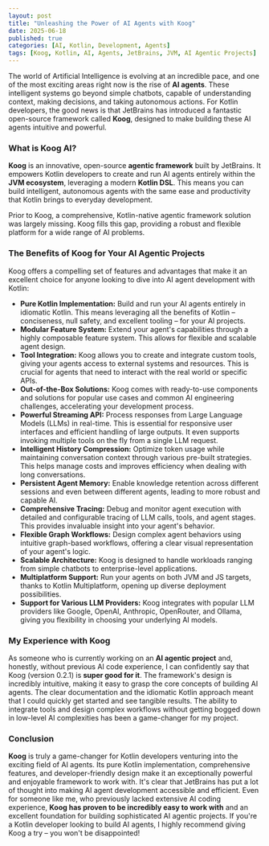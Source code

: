 ```yaml
---
layout: post
title: "Unleashing the Power of AI Agents with Koog"
date: 2025-06-18
published: true
categories: [AI, Kotlin, Development, Agents]
tags: [Koog, Kotlin, AI, Agents, JetBrains, JVM, AI Agentic Projects]
---
```


The world of Artificial Intelligence is evolving at an incredible pace, and one of the most exciting areas right now is the rise of **AI agents**. These intelligent systems go beyond simple chatbots, capable of understanding context, making decisions, and taking autonomous actions. For Kotlin developers, the good news is that JetBrains has introduced a fantastic open-source framework called **Koog**, designed to make building these AI agents intuitive and powerful.

### What is Koog AI?

**Koog** is an innovative, open-source **agentic framework** built by JetBrains. It empowers Kotlin developers to create and run AI agents entirely within the **JVM ecosystem**, leveraging a modern **Kotlin DSL**. This means you can build intelligent, autonomous agents with the same ease and productivity that Kotlin brings to everyday development.

Prior to Koog, a comprehensive, Kotlin-native agentic framework solution was largely missing. Koog fills this gap, providing a robust and flexible platform for a wide range of AI problems.

### The Benefits of Koog for Your AI Agentic Projects

Koog offers a compelling set of features and advantages that make it an excellent choice for anyone looking to dive into AI agent development with Kotlin:

* **Pure Kotlin Implementation:** Build and run your AI agents entirely in idiomatic Kotlin. This means leveraging all the benefits of Kotlin – conciseness, null safety, and excellent tooling – for your AI projects.
* **Modular Feature System:** Extend your agent's capabilities through a highly composable feature system. This allows for flexible and scalable agent design.
* **Tool Integration:** Koog allows you to create and integrate custom tools, giving your agents access to external systems and resources. This is crucial for agents that need to interact with the real world or specific APIs.
* **Out-of-the-Box Solutions:** Koog comes with ready-to-use components and solutions for popular use cases and common AI engineering challenges, accelerating your development process.
* **Powerful Streaming API:** Process responses from Large Language Models (LLMs) in real-time. This is essential for responsive user interfaces and efficient handling of large outputs. It even supports invoking multiple tools on the fly from a single LLM request.
* **Intelligent History Compression:** Optimize token usage while maintaining conversation context through various pre-built strategies. This helps manage costs and improves efficiency when dealing with long conversations.
* **Persistent Agent Memory:** Enable knowledge retention across different sessions and even between different agents, leading to more robust and capable AI.
* **Comprehensive Tracing:** Debug and monitor agent execution with detailed and configurable tracing of LLM calls, tools, and agent stages. This provides invaluable insight into your agent's behavior.
* **Flexible Graph Workflows:** Design complex agent behaviors using intuitive graph-based workflows, offering a clear visual representation of your agent's logic.
* **Scalable Architecture:** Koog is designed to handle workloads ranging from simple chatbots to enterprise-level applications.
* **Multiplatform Support:** Run your agents on both JVM and JS targets, thanks to Kotlin Multiplatform, opening up diverse deployment possibilities.
* **Support for Various LLM Providers:** Koog integrates with popular LLM providers like Google, OpenAI, Anthropic, OpenRouter, and Ollama, giving you flexibility in choosing your underlying AI models.

### My Experience with Koog

As someone who is currently working on an **AI agentic project** and, honestly, without previous AI code experience, I can confidently say that Koog (version 0.2.1) is **super good for it**. The framework's design is incredibly intuitive, making it easy to grasp the core concepts of building AI agents. The clear documentation and the idiomatic Kotlin approach meant that I could quickly get started and see tangible results. The ability to integrate tools and design complex workflows without getting bogged down in low-level AI complexities has been a game-changer for my project.

### Conclusion

**Koog** is truly a game-changer for Kotlin developers venturing into the exciting field of AI agents. Its pure Kotlin implementation, comprehensive features, and developer-friendly design make it an exceptionally powerful and enjoyable framework to work with. It's clear that JetBrains has put a lot of thought into making AI agent development accessible and efficient. Even for someone like me, who previously lacked extensive AI coding experience, **Koog has proven to be incredibly easy to work with** and an excellent foundation for building sophisticated AI agentic projects. If you're a Kotlin developer looking to build AI agents, I highly recommend giving Koog a try – you won't be disappointed!